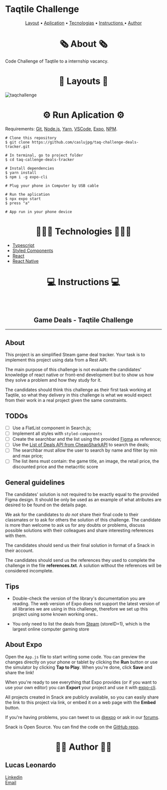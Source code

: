 # Taqtile Challenge
<p align="center"> <a href="#layout">Layout</a>  •  <a href="#aplication">Aplication</a>  • <a href="#techs">Tecnologias</a> • <a href="#instructions"> Instructions </a> • <a href="#author">Author</a>

<h1 id="about" align="center">🗞️ About 🗞️</h1>

Code Challenge of Taqtile to a internship vacancy.

<h1 id="layout" align="center">🎨 Layouts 🎨</h1>

![taqchallenge](https://user-images.githubusercontent.com/61885918/203132719-152425ed-c4b0-4cdc-9d3d-2b96f014071e.png)

<h1 id="aplication" align="center">⚙️ Run Aplication ⚙️</h1>

Requirements:  [Git](https://git-scm.com/),  [Node.js](https://nodejs.org/en/),  [Yarn](https://yarnpkg.com/), [VSCode](https://code.visualstudio.com/), [Expo](https://docs.expo.dev/), [NPM](https://github.com/nvm-sh/nvm#installing-and-updating).

```
# Clone this repository
$ git clone https://github.com/caslujpg/taq-challenge-deals-tracker.git

# In terminal, go to project folder
$ cd taq-callenge-deals-tracker

# Install dependencies
$ yarn install
$ npm i -g expo-cli

# Plug your phone in Computer by USB cable

# Run the aplication
$ npx expo start
$ press "a"

# App run in your phone device
```

<h1 id="techs" align="center">👨🏻‍💻 Technologies 👨🏻‍💻</h1>

- [Typescript]()
- [Styled Components]()
- [React]()
- [React Native]()

<h1 id="instructions" align="center">💻 Instructions 💻</h1>
<br></br>

<h2 align="center">Game Deals - Taqtile Challenge</h2>
<hr/>

## About

This project is an simplified Steam game deal tracker. Your task is to implement this project using data from a Rest API.

The main purpose of this challenge is not evaluate the candidates' knowledge of react native or front-end development but to show us how they solve a problem and how they study for it.

The candidates should think this challenge as their first task working at Taqtile, so what they delivery in this challenge is what we would expect from their work in a real project given the same constraints.

## TODOs

- [ ] Use a FlatList component in Search.js;
- [ ] Implement all styles with `styled-components`
- [ ] Create the searchbar and the list using the provided [Figma](https://www.figma.com/file/r61jkxnhBrO5nUG7jyqX0O/cheapshark---steam-(Copy)) as reference;
- [ ] Use the [List of Deals API from CheapSharkAPI](https://apidocs.cheapshark.com/#b9b738bf-2916-2a13-e40d-d05bccdce2ba) to search the deals;
- [ ] The searchbar must allow the user to search by name and filter by min and max price;
- [ ] The list itens must contain: the game title, an image, the retail price, the discounted price and the metacritic score

## General guidelines

The candidates' solution is not required to be exactly equal to the provided Figma design. It should be only be used as an example of what atributes are desired to be found on the details page.

We ask for the candidates to *do not* share their final code to their classmates or to ask for others the solution of this challenge. The candidate is more than welcome to ask us for any doubts or problems, discuss possible solutions with their colleagues and share interesting references with them.

The candidates should send us their final solution in format of a Snack in their account. 

The candidates should send us the references they used to complete the challenge in the file **references.txt**. A solution without the references will be considered incomplete.

## Tips

- Double-check the version of the library's documentation you are reading. The web version of Expo does not support the latest version of all libraries we are using in this challenge, therefore we set up this project using some known working ones..

- You only need to list the deals from [Steam](https://store.steampowered.com/) (storeID=1), which is the largest online computer gaming store

## About Expo

Open the `App.js` file to start writing some code. You can preview the changes directly on your phone or tablet by clicking the **Run** button or use the simulator by clicking **Tap to Play**. When you're done, click **Save** and share the link!

When you're ready to see everything that Expo provides (or if you want to use your own editor) you can **Export** your project and use it with [expo-cli](https://docs.expo.io/versions/latest/introduction/installation.html).

All projects created in Snack are publicly available, so you can easily share the link to this project via link, or embed it on a web page with the **Embed** button.

If you're having problems, you can tweet to us [@expo](https://twitter.com/expo) or ask in our [forums](https://forums.expo.io).

Snack is Open Source. You can find the code on the [GitHub repo](https://github.com/expo/snack-web).

<h1 id="author" align="center">🧔🏻 Author 🧔🏻</h1>

<h2>Lucas Leonardo</h2>

[Linkedin](https://www.linkedin.com/in/caslujpg/)</br>
[Email](caslujpg@gmail.com)
